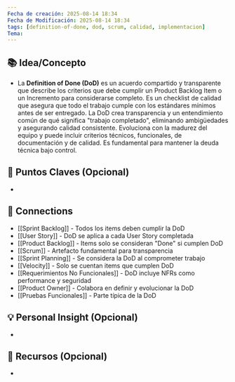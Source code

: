 ```yaml
---
Fecha de creación: 2025-08-14 18:34
Fecha de Modificación: 2025-08-14 18:34
tags: [definition-of-done, dod, scrum, calidad, implementacion]
Tema:
---
```



## 📚 Idea/Concepto 
- La **Definition of Done (DoD)** es un acuerdo compartido y transparente que describe los criterios que debe cumplir un Product Backlog Item o un Incremento para considerarse completo. Es un checklist de calidad que asegura que todo el trabajo cumple con los estándares mínimos antes de ser entregado. La DoD crea transparencia y un entendimiento común de qué significa "trabajo completado", eliminando ambigüedades y asegurando calidad consistente. Evoluciona con la madurez del equipo y puede incluir criterios técnicos, funcionales, de documentación y de calidad. Es fundamental para mantener la deuda técnica bajo control.



## 📌 Puntos Claves (Opcional)
- 

## 🔗 Connections
- [[Sprint Backlog]] - Todos los items deben cumplir la DoD
- [[User Story]] - DoD se aplica a cada User Story completada
- [[Product Backlog]] - Items solo se consideran "Done" si cumplen DoD
- [[Scrum]] - Artefacto fundamental para transparencia
- [[Sprint Planning]] - Se considera la DoD al comprometer trabajo
- [[Velocity]] - Solo se cuentan items que cumplen DoD
- [[Requerimientos No Funcionales]] - DoD incluye NFRs como performance y seguridad
- [[Product Owner]] - Colabora en definir y evolucionar la DoD
- [[Pruebas Funcionales]] - Parte típica de la DoD


## 💡 Personal Insight (Opcional)
- 
## 🧾 Recursos (Opcional)
- 